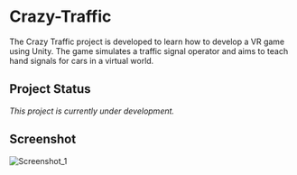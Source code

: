 # Crazy-Traffic
The Crazy Traffic project is developed to learn how to develop a VR game using Unity. The game simulates a traffic signal operator and aims to teach hand signals for cars in a virtual world.

## Project Status
*This project is currently under development.*

## Screenshot
![Screenshot_1](https://drive.google.com/file/d/1TAmjvMX2UAvrBaU8f1XBeXIVdfQo__Mv/view?usp=share_link)

